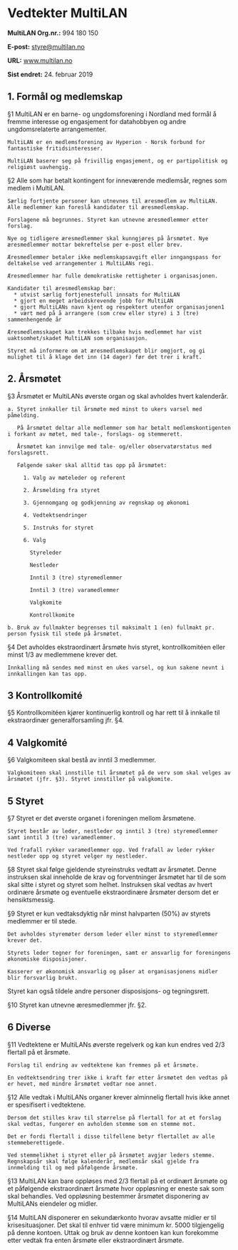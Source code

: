 # Vedtekter MultiLAN 
**MultiLAN Org.nr.:** 994 180 150

**E-post:** styre@multilan.no

**URL:** www.multilan.no

**Sist endret:** 24. februar 2019 

## 1. Formål og medlemskap
§1  MultiLAN er en barne- og ungdomsforening i Nordland med formål å fremme interesse og engasjement for datahobbyen og andre ungdomsrelaterte arrangementer.

    MultiLAN er en medlemsforening av Hyperion - Norsk forbund for fantastiske fritidsinteresser.

    MultiLAN baserer seg på frivillig engasjement, og er partipolitisk og religiøst uavhengig.

§2  Alle som har betalt kontingent for inneværende medlemsår, regnes som medlem i MultiLAN.

    Særlig fortjente personer kan utnevnes til æresmedlem av MultiLAN. Alle medlemmer kan foreslå kandidater til æresmedlemskap.
   
    Forslagene må begrunnes. Styret kan utnevne æresmedlemmer etter forslag.
   
    Nye og tidligere æresmedlemmer skal kunngjøres på årsmøtet. Nye æresmedlemmer mottar bekreftelse per e-post eller brev.
   
    Æresmedlemmer betaler ikke medlemskapsavgift eller inngangspass for deltakelse ved arrangementer i MultiLANs regi.
   
    Æresmedlemmer har fulle demokratiske rettigheter i organisasjonen.
   
    Kandidater til æresmedlemskap bør: 
      * utvist særlig fortjenestefull innsats for MultiLAN 
      * gjort en meget arbeidskrevende jobb for MultiLAN 
      * gjort MultiLANs navn kjent og respektert utenfor organisasjonen1 
      * vært med på å arrangere (som crew eller styre) i 3 (tre) sammenhengende år

    Æresmedlemsskapet kan trekkes tilbake hvis medlemmet har vist uaktsomhet/skadet MultiLAN som organisasjon.

    Styret må informere om at æresmedlemskapet blir omgjort, og gi mulighet til å klage det inn (14 dager) før det trer i kraft.
        
## 2. Årsmøtet
§3  Årsmøtet er MultiLANs øverste organ og skal avholdes hvert kalenderår.

    a. Styret innkaller til årsmøte med minst to ukers varsel med påmelding. 
    
       På årsmøtet deltar alle medlemmer som har betalt medlemskontigenten i forkant av møtet, med tale-, forslags- og stemmerett.
       
       Årsmøtet kan innvilge med tale- og/eller observatørstatus med forslagsrett.
       
       Følgende saker skal alltid tas opp på årsmøtet:
       
         1. Valg av møteleder og referent
         
         2. Årsmelding fra styret
         
         3. Gjennomgang og godkjenning av regnskap og økonomi
         
         4. Vedtektsendringer
         
         5. Instruks for styret
         
         6. Valg
         
           Styreleder
           
           Nestleder
           
           Inntil 3 (tre) styremedlemmer
           
           Inntil 3 (tre) varamedlemmer
           
           Valgkomite
           
           Kontrollkomite
           
    b. Bruk av fullmakter begrenses til maksimalt 1 (en) fullmakt pr. person fysisk til stede på årsmøtet. 
    
§4  Det avholdes ekstraordinært årsmøte hvis styret, kontrollkomitéen eller minst 1/3 av medlemmene krever det.

    Innkalling må sendes med minst en ukes varsel, og kun sakene nevnt i innkallingen kan tas opp. 

## 3 Kontrollkomité

§5  Kontrollkomitéen kjører kontinuerlig kontroll og har rett til å innkalle til ekstraordinær generalforsamling jfr. §4. 

## 4 Valgkomité 
§6  Valgkomiteen skal bestå av inntil 3 medlemmer.

    Valgkomiteen skal innstille til årsmøtet på de verv som skal velges av årsmøtet (jfr. §3). Styret innstiller på valgkomite. 

## 5 Styret
§7  Styret er det øverste organet i foreningen mellom årsmøtene.

    Styret består av leder, nestleder og inntil 3 (tre) styremedlemmer samt inntil 3 (tre) varamedlemmer.
    
    Ved frafall rykker varamedlemmer opp. Ved frafall av leder rykker nestleder opp og styret velger ny nestleder. 

§8  Styret skal følge gjeldende styreinstruks vedtatt av årsmøtet. 
    Denne instruksen skal inneholde de krav og forventninger årsmøtet har til de som skal sitte i styret og styret som helhet. 
    Instruksen skal vedtas av hvert ordinære årsmøte og eventuelle ekstraordinære årsmøter dersom det er hensiktsmessig. 

§9  Styret er kun vedtaksdyktig når minst halvparten (50%) av styrets medlemmer er til stede. 

    Det avholdes styremøter dersom leder eller minst to styremedlemmer krever det. 
    
    Styrets leder tegner for foreningen, samt er ansvarlig for foreningens økonomiske disposisjoner. 
    
    Kasserer er økonomisk ansvarlig og påser at organisasjonens midler blir forsvarlig brukt. 

Styret kan også tildele andre personer disposisjons- og tegningsrett. 

§10 Styret kan utnevne æresmedlemmer jfr. §2. 

## 6 Diverse 
§11 Vedtektene er MultiLANs øverste regelverk og kan kun endres ved 2/3 flertall på et årsmøte. 

    Forslag til endring av vedtektene kan fremmes på et årsmøte. 
    
    En vedtektsendring trer ikke i kraft før etter årsmøtet den vedtas på er hevet, med mindre årsmøtet vedtar noe annet. 

§12 Alle vedtak i MultiLANs organer krever alminnelig flertall hvis ikke annet er spesifisert i vedtektene.

    Dersom det stilles krav til størrelse på flertall for at et forslag skal vedtas, fungerer en avholden stemme som en stemme mot.
    
    Det er fordi flertall i disse tilfellene betyr flertallet av alle stemmeberettigede.

    Ved stemmelikhet i styret eller på årsmøtet avgjør leders stemme. Regnskapsår skal følge kalenderår, medlemsår skal gjelde fra innmelding til og med påfølgende årsmøte. 

§13 MultiLAN kan bare oppløses med 2/3 flertall på et ordinært årsmøte og et påfølgende ekstraordinært årsmøte hvor oppløsning er eneste sak som skal behandles. 
    Ved oppløsning bestemmer årsmøtet disponering av MultiLANs eiendeler og midler. 

§14 MultiLAN disponerer en sekundærkonto hvorav avsatte midler er til krisesituasjoner. 
    Det skal til enhver tid være minimum kr. 5000 tilgjengelig på denne kontoen.
    Uttak og bruk av denne kontoen kan kun forekomme etter vedtak fra enten årsmøte eller ekstraordinært årsmøte.
